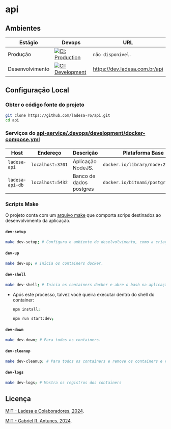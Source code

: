 # api

## Ambientes

| Estágio         | Devops                                                       | URL                             |
| --------------- | ------------------------------------------------------------ | ------------------------------- |
| Produção        | [![CI: Production][action-ci-prod-src]][action-ci-prod-href] | `não disponível`.               |
| Desenvolvimento | [![CI: Development][action-ci-dev-src]][action-ci-dev-href]  | <https://dev.ladesa.com.br/api> |

## Configuração Local

### Obter o código fonte do projeto

```bash
git clone https://github.com/ladesa-ro/api.git
cd api
```

### Serviços do [api-service/.devops/development/docker-compose.yml](./.devops/development/docker-compose.yml)

| Host            | Endereço         | Descrição               | Plataforma Base                   |
| --------------- | ---------------- | ----------------------- | --------------------------------- |
| `ladesa-api`    | `localhost:3701` | Aplicação NodeJS.       | `docker.io/library/node:22`       |
| `ladesa-api-db` | `localhost:5432` | Banco de dados postgres | `docker.io/bitnami/postgresql:15` |

### Scripts Make

O projeto conta com um [arquivo make](./Makefile) que comporta scrips destinados ao desenvolvimento da aplicação.

#### `dev-setup`

```sh
make dev-setup; # Configura o ambiente de deselvolvimento, como a criação da rede ladesa-net e os arquivos .env.

```

#### `dev-up`

```sh
make dev-up; # Inicia os containers docker.
```

#### `dev-shell`

```sh
make dev-shell; # Inicia os containers docker e abre o bash na aplicação node.
```

- Após este processo, talvez você queira executar dentro do shell do container:

  ```sh
  npm install;
  ```

  ```sh
  npm run start:dev;
  ```

#### `dev-down`

```sh
make dev-down; # Para todos os containers.
```

#### `dev-cleanup`

```sh
make dev-cleanup; # Para todos os containers e remove os containers e volumes associados.
```

#### `dev-logs`

```sh
make dev-logs; # Mostra os registros dos containers
```

## Licença

[MIT - Ladesa e Colaboradores, 2024](./LICENSE).

[MIT - Gabriel R. Antunes, 2024](./LICENSE).

<!-- Links -->

<!-- Badges -->

<!-- Badges / Actions / Production  -->

[action-ci-prod-src]: https://img.shields.io/github/actions/workflow/status/ladesa-ro/api/ci.yml?style=flat&logo=github&logoColor=white&label=CI@production&branch=production&labelColor=18181B
[action-ci-prod-href]: https://github.com/ladesa-ro/api/actions/workflows/ci.yml?query=branch%3Aproduction

<!-- Badges / Actions / Development  -->

[action-ci-dev-src]: https://img.shields.io/github/actions/workflow/status/ladesa-ro/api/ci.yml?style=flat&logo=github&logoColor=white&label=CI@development&branch=development&labelColor=18181B
[action-ci-dev-href]: https://github.com/ladesa-ro/api/actions/workflows/ci.yml?query=branch%3Adevelopment
